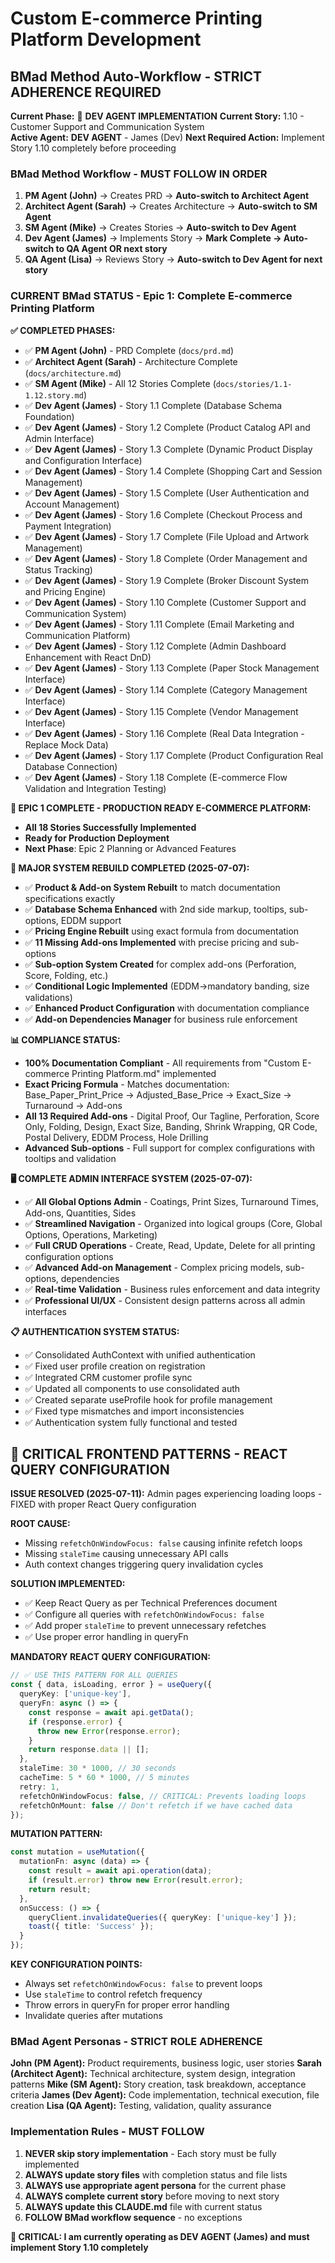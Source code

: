 # Custom E-commerce Printing Platform Development

## BMad Method Auto-Workflow - STRICT ADHERENCE REQUIRED

**Current Phase:** 🔄 **DEV AGENT IMPLEMENTATION**
**Current Story:** 1.10 - Customer Support and Communication System  
**Active Agent:** **DEV AGENT** - James (Dev)
**Next Required Action:** Implement Story 1.10 completely before proceeding


### BMad Method Workflow - MUST FOLLOW IN ORDER

1. **PM Agent (John)** → Creates PRD → **Auto-switch to Architect Agent**
2. **Architect Agent (Sarah)** → Creates Architecture → **Auto-switch to SM Agent** 
3. **SM Agent (Mike)** → Creates Stories → **Auto-switch to Dev Agent**
4. **Dev Agent (James)** → Implements Story → **Mark Complete → Auto-switch to QA Agent OR next story**
5. **QA Agent (Lisa)** → Reviews Story → **Auto-switch to Dev Agent for next story**

### CURRENT BMad STATUS - Epic 1: Complete E-commerce Printing Platform

**✅ COMPLETED PHASES:**
- ✅ **PM Agent (John)** - PRD Complete (`docs/prd.md`)
- ✅ **Architect Agent (Sarah)** - Architecture Complete (`docs/architecture.md`)
- ✅ **SM Agent (Mike)** - All 12 Stories Complete (`docs/stories/1.1-1.12.story.md`)
- ✅ **Dev Agent (James)** - Story 1.1 Complete (Database Schema Foundation)
- ✅ **Dev Agent (James)** - Story 1.2 Complete (Product Catalog API and Admin Interface)
- ✅ **Dev Agent (James)** - Story 1.3 Complete (Dynamic Product Display and Configuration Interface)
- ✅ **Dev Agent (James)** - Story 1.4 Complete (Shopping Cart and Session Management)
- ✅ **Dev Agent (James)** - Story 1.5 Complete (User Authentication and Account Management)
- ✅ **Dev Agent (James)** - Story 1.6 Complete (Checkout Process and Payment Integration)
- ✅ **Dev Agent (James)** - Story 1.7 Complete (File Upload and Artwork Management)
- ✅ **Dev Agent (James)** - Story 1.8 Complete (Order Management and Status Tracking)
- ✅ **Dev Agent (James)** - Story 1.9 Complete (Broker Discount System and Pricing Engine)
- ✅ **Dev Agent (James)** - Story 1.10 Complete (Customer Support and Communication System)
- ✅ **Dev Agent (James)** - Story 1.11 Complete (Email Marketing and Communication Platform)
- ✅ **Dev Agent (James)** - Story 1.12 Complete (Admin Dashboard Enhancement with React DnD)
- ✅ **Dev Agent (James)** - Story 1.13 Complete (Paper Stock Management Interface)
- ✅ **Dev Agent (James)** - Story 1.14 Complete (Category Management Interface)
- ✅ **Dev Agent (James)** - Story 1.15 Complete (Vendor Management Interface)
- ✅ **Dev Agent (James)** - Story 1.16 Complete (Real Data Integration - Replace Mock Data)
- ✅ **Dev Agent (James)** - Story 1.17 Complete (Product Configuration Real Database Connection)
- ✅ **Dev Agent (James)** - Story 1.18 Complete (E-commerce Flow Validation and Integration Testing)

**🎉 EPIC 1 COMPLETE - PRODUCTION READY E-COMMERCE PLATFORM:**
- **All 18 Stories Successfully Implemented**
- **Ready for Production Deployment**
- **Next Phase**: Epic 2 Planning or Advanced Features

**🔧 MAJOR SYSTEM REBUILD COMPLETED (2025-07-07):**
- ✅ **Product & Add-on System Rebuilt** to match documentation specifications exactly
- ✅ **Database Schema Enhanced** with 2nd side markup, tooltips, sub-options, EDDM support
- ✅ **Pricing Engine Rebuilt** using exact formula from documentation
- ✅ **11 Missing Add-ons Implemented** with precise pricing and sub-options
- ✅ **Sub-option System Created** for complex add-ons (Perforation, Score, Folding, etc.)
- ✅ **Conditional Logic Implemented** (EDDM→mandatory banding, size validations)
- ✅ **Enhanced Product Configuration** with documentation compliance
- ✅ **Add-on Dependencies Manager** for business rule enforcement

**📊 COMPLIANCE STATUS:**
- **100% Documentation Compliant** - All requirements from "Custom E-commerce Printing Platform.md" implemented
- **Exact Pricing Formula** - Matches documentation: Base_Paper_Print_Price → Adjusted_Base_Price → Exact_Size → Turnaround → Add-ons
- **All 13 Required Add-ons** - Digital Proof, Our Tagline, Perforation, Score Only, Folding, Design, Exact Size, Banding, Shrink Wrapping, QR Code, Postal Delivery, EDDM Process, Hole Drilling
- **Advanced Sub-options** - Full support for complex configurations with tooltips and validation

**🖥️ COMPLETE ADMIN INTERFACE SYSTEM (2025-07-07):**
- ✅ **All Global Options Admin** - Coatings, Print Sizes, Turnaround Times, Add-ons, Quantities, Sides
- ✅ **Streamlined Navigation** - Organized into logical groups (Core, Global Options, Operations, Marketing)
- ✅ **Full CRUD Operations** - Create, Read, Update, Delete for all printing configuration options
- ✅ **Advanced Add-on Management** - Complex pricing models, sub-options, dependencies
- ✅ **Real-time Validation** - Business rules enforcement and data integrity
- ✅ **Professional UI/UX** - Consistent design patterns across all admin interfaces

**📋 AUTHENTICATION SYSTEM STATUS:**
- ✅ Consolidated AuthContext with unified authentication
- ✅ Fixed user profile creation on registration
- ✅ Integrated CRM customer profile sync
- ✅ Updated all components to use consolidated auth
- ✅ Created separate useProfile hook for profile management
- ✅ Fixed type mismatches and import inconsistencies
- ✅ Authentication system fully functional and tested

## 🚨 CRITICAL FRONTEND PATTERNS - REACT QUERY CONFIGURATION

**ISSUE RESOLVED (2025-07-11):** Admin pages experiencing loading loops - FIXED with proper React Query configuration

**ROOT CAUSE:**
- Missing `refetchOnWindowFocus: false` causing infinite refetch loops
- Missing `staleTime` causing unnecessary API calls
- Auth context changes triggering query invalidation cycles

**SOLUTION IMPLEMENTED:**
- ✅ Keep React Query as per Technical Preferences document
- ✅ Configure all queries with `refetchOnWindowFocus: false`
- ✅ Add proper `staleTime` to prevent unnecessary refetches
- ✅ Use proper error handling in queryFn

**MANDATORY REACT QUERY CONFIGURATION:**
```typescript
// ✅ USE THIS PATTERN FOR ALL QUERIES
const { data, isLoading, error } = useQuery({
  queryKey: ['unique-key'],
  queryFn: async () => {
    const response = await api.getData();
    if (response.error) {
      throw new Error(response.error);
    }
    return response.data || [];
  },
  staleTime: 30 * 1000, // 30 seconds
  cacheTime: 5 * 60 * 1000, // 5 minutes
  retry: 1,
  refetchOnWindowFocus: false, // CRITICAL: Prevents loading loops
  refetchOnMount: false // Don't refetch if we have cached data
});
```

**MUTATION PATTERN:**
```typescript
const mutation = useMutation({
  mutationFn: async (data) => {
    const result = await api.operation(data);
    if (result.error) throw new Error(result.error);
    return result;
  },
  onSuccess: () => {
    queryClient.invalidateQueries({ queryKey: ['unique-key'] });
    toast({ title: 'Success' });
  }
});
```

**KEY CONFIGURATION POINTS:**
- Always set `refetchOnWindowFocus: false` to prevent loops
- Use `staleTime` to control refetch frequency
- Throw errors in queryFn for proper error handling
- Invalidate queries after mutations

### BMad Agent Personas - STRICT ROLE ADHERENCE

**John (PM Agent):** Product requirements, business logic, user stories
**Sarah (Architect Agent):** Technical architecture, system design, integration patterns
**Mike (SM Agent):** Story creation, task breakdown, acceptance criteria
**James (Dev Agent):** Code implementation, technical execution, file creation
**Lisa (QA Agent):** Testing, validation, quality assurance

### Implementation Rules - MUST FOLLOW

1. **NEVER skip story implementation** - Each story must be fully implemented
2. **ALWAYS update story files** with completion status and file lists
3. **ALWAYS use appropriate agent persona** for the current phase
4. **ALWAYS complete current story** before moving to next story
5. **ALWAYS update this CLAUDE.md** file with current status
6. **FOLLOW BMad workflow sequence** - no exceptions

**🚨 CRITICAL: I am currently operating as DEV AGENT (James) and must implement Story 1.10 completely**